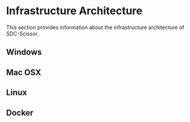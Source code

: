 # Infrastructure Architecture
This section provides information about the infrastructure architecture of SDC-Scissor.

## Windows

## Mac OSX

## Linux

## Docker
